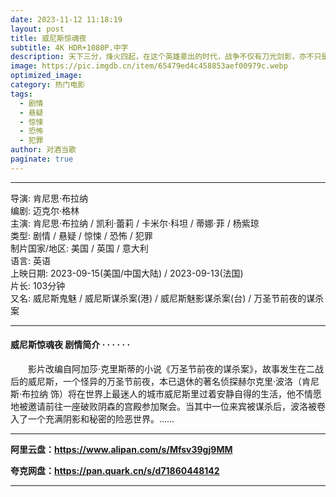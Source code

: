 ```yaml
---
date: 2023-11-12 11:18:19
layout: post
title: 威尼斯惊魂夜
subtitle: 4K HDR+1080P.中字
description: 天下三分，烽火四起，在这个英雄辈出的时代，战争不仅有刀光剑影，亦不只是血肉搏杀。秘密情报线上的生死角逐，正涌动于滚滚洪流的阴影当中....
image: https://pic.imgdb.cn/item/65479ed4c458853aef00979c.webp
optimized_image: 
category: 热门电影
tags:  
  - 剧情
  - 悬疑
  - 惊悚
  - 恐怖
  - 犯罪
author: 对酒当歌
paginate: true
---
```


---

导演: 肯尼思·布拉纳  
编剧: 迈克尔·格林  
主演: 肯尼思·布拉纳 / 凯利·蕾莉 / 卡米尔·科坦 / 蒂娜·菲 / 杨紫琼  
类型: 剧情 / 悬疑 / 惊悚 / 恐怖 / 犯罪  
制片国家/地区: 美国 / 英国 / 意大利  
语言: 英语  
上映日期: 2023-09-15(美国/中国大陆) / 2023-09-13(法国)  
片长: 103分钟  
又名: 威尼斯鬼魅 / 威尼斯谋杀案(港) / 威尼斯魅影谋杀案(台) / 万圣节前夜的谋杀案  

---

#### 威尼斯惊魂夜 剧情简介 · · · · · ·

　　影片改编自阿加莎·克里斯蒂的小说《万圣节前夜的谋杀案》，故事发生在二战后的威尼斯，一个怪异的万圣节前夜，本已退休的著名侦探赫尔克里·波洛（肯尼斯·布拉纳 饰）将在世界上最迷人的城市威尼斯里过着安静自得的生活，他不情愿地被邀请前往一座破败阴森的宫殿参加聚会。当其中一位来宾被谋杀后，波洛被卷入了一个充满阴影和秘密的险恶世界。……

---

**阿里云盘：<https://www.alipan.com/s/Mfsv39gj9MM>**

**夸克网盘：<https://pan.quark.cn/s/d71860448142>**

---
